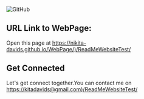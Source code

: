 ![GitHub](https://github.com/Nikita-Davids/WebPage/assets/101563505/645c7ce4-d1e7-467c-a9ff-c19775868db1)

## URL Link to WebPage:
Open this page at <https://nikita-davids.github.io/WebPage/)/ReadMeWebsiteTest/>


## Get Connected 
Let's get connect together.You can contact me on <https://kitadavids@gmail.com)/ReadMeWebsiteTest/>



